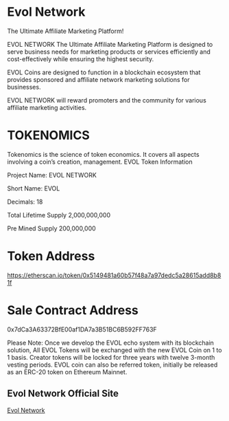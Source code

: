 
# Evol Network

The Ultimate Affiliate Marketing Platform!

EVOL NETWORK  The Ultimate Affiliate Marketing Platform is designed to serve business needs for marketing products or services efficiently and cost-effectively while ensuring the highest security.

EVOL Coins are designed to function in a blockchain ecosystem that provides sponsored and affiliate network marketing solutions for businesses.

EVOL NETWORK will reward promoters and the community for various affiliate marketing activities. 

# TOKENOMICS

Tokenomics is the science of token economics. It covers  all aspects involving a coin’s creation, management.
EVOL Token Information

Project Name: EVOL NETWORK

Short Name: EVOL

Decimals: 18

Total Lifetime Supply 2,000,000,000

Pre Mined Supply 200,000,000

# Token Address 
https://etherscan.io/token/0x5149481a60b57f48a7a97dedc5a28615add8b81f

# Sale Contract Address 
0x7dCa3A63372BfE00af1DA7a3B51BC6B592FF763F


Please Note: Once we develop the EVOL echo system with its blockchain
solution, All EVOL Tokens will be exchanged with the new EVOL Coin on 1 to
1 basis.
Creator tokens will be locked for three years with twelve 3-month vesting
periods.
EVOL coin can also be referred token, initially be released as an ERC-20 
token on Ethereum Mainnet.

## Evol Network Official Site
[Evol Network](https://evolnetwork.com/)


